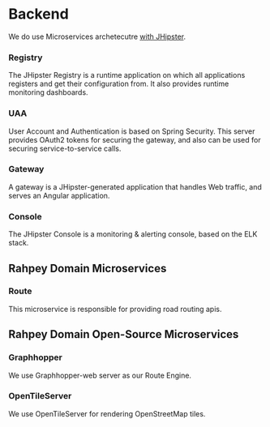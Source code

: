 # Backend

We do use Microservices archetecutre [with JHipster](https://jhipster.github.io/microservices-architecture/).

### Registry

The JHipster Registry is a runtime application on which all applications registers and get their configuration from. It also provides runtime monitoring dashboards.

### UAA

User Account and Authentication is based on Spring Security. This server provides OAuth2 tokens for securing the gateway, and also can be used for securing service-to-service calls.

### Gateway

A gateway is a JHipster-generated application that handles Web traffic, and serves an Angular application.

### Console

The JHipster Console is a monitoring & alerting console, based on the ELK stack.


## Rahpey Domain Microservices


### Route

This microservice is responsible for providing road routing apis.

## Rahpey Domain Open-Source Microservices

### Graphhopper

We use Graphhopper-web server as our Route Engine.

### OpenTileServer

We use OpenTileServer for rendering OpenStreetMap tiles.
